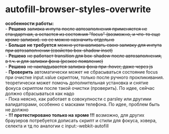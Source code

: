 # autofill-browser-styles-overwrite

<b>особенности работы:</b><br>
    -   <b>Решено</b> <s>заливка инпута после автозаполнения применяется не стандартная, а остается из состояния "focus" (возможно, и что-то еще кроме заливки). но ее можно назначить отдельно </s><br>
    -   <b>Больше не требуется</b> <s>можно устанавливать свою заливку для инпута при автозаполнении (свойство box-shadow inset)</s>  <br>
    -   <b>Решено</b> <s>не работает transition для box-shadow после автозаполнения, в т.ч. и для заливки фона (резкое появление) </s><br>
    -   <b>Решено</b> <s>не накладывается заливка фона при :hover, даже через js </s><br>
    -   <b>Проверить</b> автоматически может не сбрасываться состояние focus при очистке input.value скриптом, только после ручного прокликивания. теоретически может помочь дополнительная установка и снятие фокуса скриптом после такой очистки (проверить). По идее, сейчас должно сбрасываться как надо <br>
    -   Пока неясно, как работает в совокупности с parsley или другими валидаторами, особенно с масками телефона. По идее, проблем быть не должно <br>
    -   <b>!!! протестировано только на хроме !!!</b> 
возможно, для других браузеров потребуется дописать скрипт и стили для фокуса, ховера, селекта и тд по аналогии с input:-webkit-autofill
